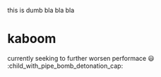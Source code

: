 this is dumb bla bla bla 
# kaboom
currently seeking to further worsen performace :smiley: :child_with_pipe_bomb_detonation_cap:
